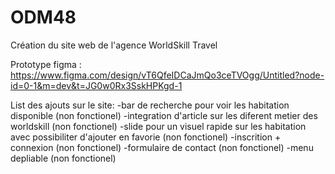 # ODM48
Création du site web de l'agence WorldSkill Travel

Prototype figma : https://www.figma.com/design/vT6QfeIDCaJmQo3ceTVOgg/Untitled?node-id=0-1&m=dev&t=JG0w0Rx3SskHPKgd-1

List des ajouts sur le site: 
      -bar de recherche pour voir les habitation disponible (non fonctionel)
      -integration d'article sur les diferent metier des worldskill (non fonctionel)
      -slide pour un visuel rapide sur les habitation avec possibiliter d'ajouter en favorie (non fonctionel)
      -inscrition + connexion (non fonctionel)
      -formulaire de contact (non fonctionel)
      -menu depliable (non fonctionel)
